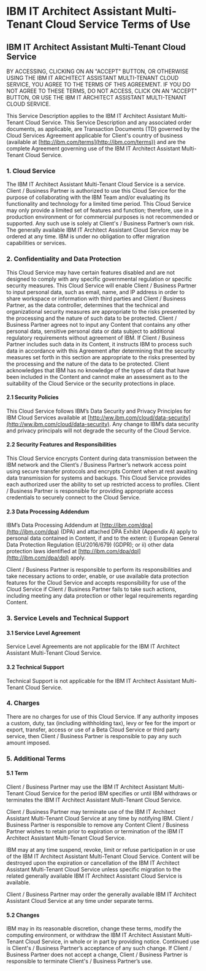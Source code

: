 # IBM IT Architect Assistant Multi-Tenant Cloud Service Terms of Use





## IBM IT Architect Assistant Multi-Tenant Cloud Service

BY ACCESSING, CLICKING ON AN "ACCEPT" BUTTON, OR OTHERWISE USING THE IBM IT ARCHITECT ASSISTANT MULTI-TENANT CLOUD SERVICE, YOU AGREE TO THE TERMS OF THIS AGREEMENT. IF YOU DO NOT AGREE TO THESE TERMS, DO NOT ACCESS, CLICK ON AN "ACCEPT" BUTTON, OR USE THE IBM IT ARCHITECT ASSISTANT MULTI-TENANT CLOUD SERVICE.

 

This Service Description applies to the IBM IT Architect Assistant Multi-Tenant Cloud Service. This Service Description and any associated order documents, as applicable, are Transaction Documents (TD) governed by the Cloud Services Agreement applicable for Client's country of business (available at [http://ibm.com/terms](http://ibm.com/terms)) and are the complete Agreement governing use of the IBM IT Architect Assistant Multi-Tenant Cloud Service.

 

### 1.       Cloud Service

The IBM IT Architect Assistant Multi-Tenant Cloud Service is a service. Client / Business Partner is authorized to use this Cloud Service for the purpose of collaborating with the IBM Team and/or evaluating its functionality and technology for a limited time period. This Cloud Service may only provide a limited set of features and function; therefore, use in a production environment or for commercial purposes is not recommended or supported. Any such use is solely at Client's / Business Partner’s own risk. The generally available IBM IT Architect Assistant Cloud Service may be ordered at any time. IBM is under no obligation to offer migration capabilities or services.

 

### 2.       Confidentiality and Data Protection 

This Cloud Service may have certain features disabled and are not designed to comply with any specific governmental regulation or specific security measures. This Cloud Service will enable Client / Business Partner to input personal data, such as email, name, and IP address in order to share workspace or information with third parties and Client / Business Partner, as the data controller, determines that the technical and organizational security measures are appropriate to the risks presented by the processing and the nature of such data to be protected. Client / Business Partner agrees not to input any Content that contains any other personal data, sensitive personal data or data subject to additional regulatory requirements without agreement of IBM. If Client / Business Partner includes such data in its Content, it instructs IBM to process such data in accordance with this Agreement after determining that the security measures set forth in this section are appropriate to the risks presented by the processing and the nature of the data to be protected. Client acknowledges that IBM has no knowledge of the types of data that have been included in the Content and cannot make an assessment as to the suitability of the Cloud Service or the security protections in place.

#### 2.1      Security Policies

This Cloud Service follows IBM’s Data Security and Privacy Principles for IBM Cloud Services available at [http://ww.ibm.com/cloud/data-security](http://ww.ibm.com/cloud/data-security). Any change to IBM’s data security and privacy principals will not degrade the security of the Cloud Service.

#### 2.2      Security Features and Responsibilities 

This Cloud Service encrypts Content during data transmission between the IBM network and the Client’s / Business Partner’s network access point using secure transfer protocols and encrypts Content when at rest awaiting data transmission for systems and backups. This Cloud Service provides each authorized user the ability to set up restricted access to profiles. Client / Business Partner is responsible for providing appropriate access credentials to securely connect to the Cloud Service.

#### 2.3      Data Processing Addendum

IBM’s Data Processing Addendum at [http://ibm.com/dpa](http://ibm.com/dpa) (DPA) and attached DPA Exhibit (Appendix A) apply to personal data contained in Content, if and to the extent: i) European General Data Protection Regulation (EU/2016/679) (GDPR); or ii) other data protection laws identified at [http://ibm.com/dpa/dpl](http://ibm.com/dpa/dpl) apply. 

Client / Business Partner is responsible to perform its responsibilities and take necessary actions to order, enable, or use available data protection features for the Cloud Service and accepts responsibility for use of the Cloud Service if Client / Business Partner fails to take such actions, including meeting any data protection or other legal requirements regarding Content. 

 

### 3.       Service Levels and Technical Support

#### 3.1      Service Level Agreement

Service Level Agreements are not applicable for the IBM IT Architect Assistant Multi-Tenant Cloud Service.

#### 3.2      Technical Support

Technical Support is not applicable for the IBM IT Architect Assistant Multi-Tenant Cloud Service. 

### 4.       Charges 

There are no charges for use of this Cloud Service. If any authority imposes a custom, duty, tax (including withholding tax), levy or fee for the import or export, transfer, access or use of a Beta Cloud Service or third party service, then Client / Business Partner is responsible to pay any such amount imposed. 

### 5.       Additional Terms

#### 5.1      Term

Client / Business Partner may use the IBM IT Architect Assistant Multi-Tenant Cloud Service for the period IBM specifies or until IBM withdraws or terminates the IBM IT Architect Assistant Multi-Tenant Cloud Service.

Client / Business Partner may terminate use of the IBM IT Architect Assistant Multi-Tenant Cloud Service at any time by notifying IBM. Client / Business Partner is responsible to remove any Content Client / Business Partner wishes to retain prior to expiration or termination of the IBM IT Architect Assistant Multi-Tenant Cloud Service.

IBM may at any time suspend, revoke, limit or refuse participation in or use of the IBM IT Architect Assistant Multi-Tenant Cloud Service. Content will be destroyed upon the expiration or cancellation of the IBM IT Architect Assistant Multi-Tenant Cloud Service unless specific migration to the related generally available IBM IT Architect Assistant Cloud Service is available.

Client / Business Partner may order the generally available IBM IT Architect Assistant Cloud Service at any time under separate terms. 

#### 5.2      Changes

IBM may in its reasonable discretion, change these terms, modify the computing environment, or withdraw the IBM IT Architect Assistant Multi-Tenant Cloud Service, in whole or in part by providing notice. Continued use is Client's / Business Partner’s acceptance of any such change. If Client / Business Partner does not accept a change, Client / Business Partner is responsible to terminate Client's / Business Partner’s use.

 


